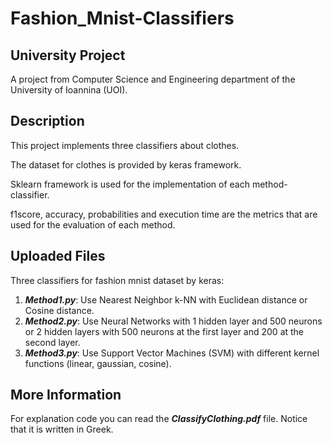 # Fashion_Mnist-Classifiers

## University Project
A project from Computer Science and Engineering department of the University of Ioannina (UOI).

## Description
This project implements three classifiers about clothes.

The dataset for clothes is provided by keras framework.

Sklearn framework is used for the implementation of each method-classifier.

f1score, accuracy, probabilities and execution time are the metrics that are used for the evaluation of each method.

## Uploaded Files
Three classifiers for fashion mnist dataset by keras:
1) ***Method1.py***: Use Nearest Neighbor k-NN with Euclidean distance or Cosine distance.
2) ***Method2.py***: Use Neural Networks with 1 hidden layer and 500 neurons or 2 hidden layers with 500 neurons at the first layer and 200 at the second layer.
3) ***Method3.py***: Use Support Vector Machines (SVM) with different kernel functions (linear, gaussian, cosine).

## More Information
For explanation code you can read the ***ClassifyClothing.pdf*** file. Notice that it is written in Greek.
